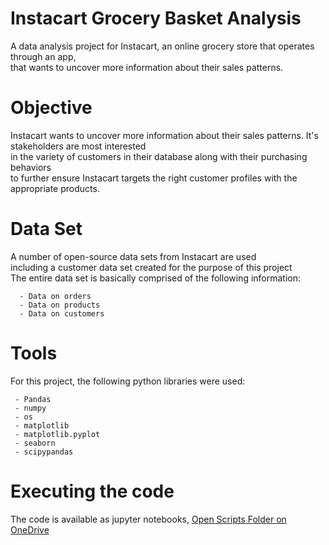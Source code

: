 # Instacart Grocery Basket Analysis
A data analysis project for Instacart, an online grocery store that operates through an app,  
that wants to uncover more information about their sales patterns.
# Objective
Instacart wants to uncover more information about their sales patterns. It's stakeholders are most interested  
in the variety of customers in their database along with their purchasing behaviors  
to further ensure Instacart targets the right customer profiles with the appropriate products.
# Data Set
 A number of open-source data sets from Instacart are used  
 including a customer data set created for the purpose of this project  
 The entire data set is basically comprised of the following information:  
 
      - Data on orders
      - Data on products
      - Data on customers

# Tools
For this project, the following python libraries were used:

     - Pandas
     - numpy
     - os
     - matplotlib
     - matplotlib.pyplot
     - seaborn
     - scipypandas

# Executing the code
The code is available as jupyter notebooks, [Open Scripts Folder on OneDrive](https://1drv.ms/f/c/68518651159bb850/EmBlQS45dDJFlGdNiFdhDJQBZBfhxPz83ry6kIn7JoOvLg?e=AkDnck)
